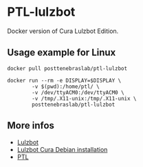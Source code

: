 # PTL-lulzbot

Docker version of Cura Lulzbot Edition.

## Usage example for Linux

    docker pull posttenebraslab/ptl-lulzbot

    docker run --rm -e DISPLAY=$DISPLAY \
            -v $(pwd):/home/ptl/ \
            -v /dev/ttyACM0:/dev/ttyACM0 \
            -v /tmp/.X11-unix:/tmp/.X11-unix \
            posttenebraslab/ptl-lulzbot

## More infos

- [Lulzbot](https://www.lulzbot.com)
- [Lulzbot Cura Debian installation](https://www.lulzbot.com/cura/debian-installation)
- [PTL](https://www.posttenebraslab.ch)
